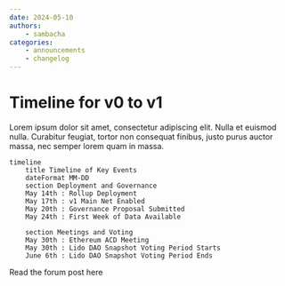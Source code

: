 ```yaml
---
date: 2024-05-10
authors:
    - sambacha
categories:
    - announcements
    - changelog
---
```


# Timeline for v0 to v1

Lorem ipsum dolor sit amet, consectetur adipiscing elit. Nulla et euismod nulla.
Curabitur feugiat, tortor non consequat finibus, justo purus auctor massa, nec
semper lorem quam in massa.

<!-- more -->

```mermaid
timeline
    title Timeline of Key Events
    dateFormat MM-DD
    section Deployment and Governance
    May 14th : Rollup Deployment
    May 17th : v1 Main Net Enabled
    May 20th : Governance Proposal Submitted
    May 24th : First Week of Data Available

    section Meetings and Voting
    May 30th : Ethereum ACD Meeting
    May 30th : Lido DAO Snapshot Voting Period Starts
    June 6th : Lido DAO Snapshot Voting Period Ends
```

Read the forum post here
